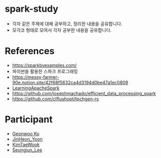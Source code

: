 # spark-study

- 각자 같은 주제에 대해 공부하고, 정리한 내용을 공유합니다.
- 모각코 형태로 모여서 각자 공부한 내용을 공유합니다.

# References

- <https://sparkbyexamples.com/>
- 파이썬을 활용한 스파크 프로그래밍
- <https://messy-farmer-90e.notion.site/42f68f5632ca4d3194d0be47a1ec0809>
- [LearningApacheSpark](https://runawayhorse001.github.io/LearningApacheSpark/pyspark.pdf)
- <https://github.com/josephmachado/efficient_data_processing_spark>
- <https://github.com/clflushopt/tpchgen-rs>

# Participant

- [Geonwoo Ko](https://github.com/geonwooko)
- [JinHeon_Yoon](https://github.com/yjinheon)
- [KimTaeWook](https://github.com/ktw09876)
- [Seungjun_Lee](https://github.com/junslee96)
